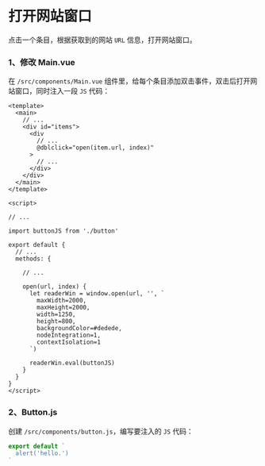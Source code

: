 # 打开网站窗口

点击一个条目，根据获取到的网站 `URL` 信息，打开网站窗口。

### 1、修改 Main.vue

在 `/src/components/Main.vue` 组件里，给每个条目添加双击事件，双击后打开网站窗口，同时注入一段 `JS` 代码：

```vue
<template>
  <main>
    // ...
    <div id="items">
      <div 
        // ...
        @dblclick="open(item.url, index)"
      >
        // ...
      </div>
    </div>
  </main>
</template>

<script>

// ...

import buttonJS from './button' 

export default {
  // ...
  methods: {

    // ...

    open(url, index) {
      let readerWin = window.open(url, '', `
        maxWidth=2000,
        maxHeight=2000,
        width=1250,
        height=800,
        backgroundColor=#dedede,
        nodeIntegration=1,
        contextIsolation=1
      `)

      readerWin.eval(buttonJS)
    }
  }
}
</script>
```

### 2、Button.js

创建 `/src/components/button.js`，编写要注入的 `JS` 代码：

```js
export default `
  alert('hello.')
`
```